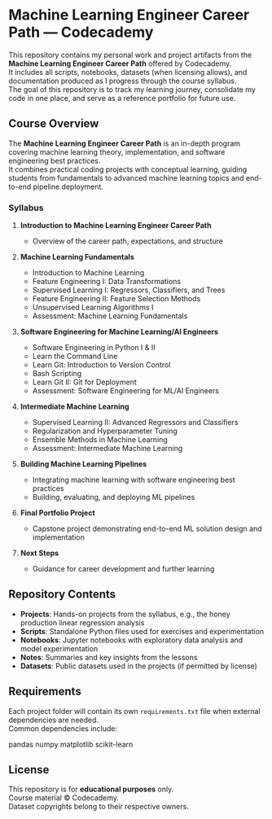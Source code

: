 # Machine Learning Engineer Career Path — Codecademy

This repository contains my personal work and project artifacts from the **Machine Learning Engineer Career Path** offered by Codecademy.  
It includes all scripts, notebooks, datasets (when licensing allows), and documentation produced as I progress through the course syllabus.  
The goal of this repository is to track my learning journey, consolidate my code in one place, and serve as a reference portfolio for future use.

## Course Overview
The **Machine Learning Engineer Career Path** is an in-depth program covering machine learning theory, implementation, and software engineering best practices.  
It combines practical coding projects with conceptual learning, guiding students from fundamentals to advanced machine learning topics and end-to-end pipeline deployment.

### Syllabus
1. **Introduction to Machine Learning Engineer Career Path**
   - Overview of the career path, expectations, and structure

2. **Machine Learning Fundamentals**
   - Introduction to Machine Learning
   - Feature Engineering I: Data Transformations
   - Supervised Learning I: Regressors, Classifiers, and Trees
   - Feature Engineering II: Feature Selection Methods
   - Unsupervised Learning Algorithms I
   - Assessment: Machine Learning Fundamentals

3. **Software Engineering for Machine Learning/AI Engineers**
   - Software Engineering in Python I & II
   - Learn the Command Line
   - Learn Git: Introduction to Version Control
   - Bash Scripting
   - Learn Git II: Git for Deployment
   - Assessment: Software Engineering for ML/AI Engineers

4. **Intermediate Machine Learning**
   - Supervised Learning II: Advanced Regressors and Classifiers
   - Regularization and Hyperparameter Tuning
   - Ensemble Methods in Machine Learning
   - Assessment: Intermediate Machine Learning

5. **Building Machine Learning Pipelines**
   - Integrating machine learning with software engineering best practices
   - Building, evaluating, and deploying ML pipelines

6. **Final Portfolio Project**
   - Capstone project demonstrating end-to-end ML solution design and implementation

7. **Next Steps**
   - Guidance for career development and further learning

## Repository Contents
- **Projects**: Hands-on projects from the syllabus, e.g., the honey production linear regression analysis
- **Scripts**: Standalone Python files used for exercises and experimentation
- **Notebooks**: Jupyter notebooks with exploratory data analysis and model experimentation
- **Notes**: Summaries and key insights from the lessons
- **Datasets**: Public datasets used in the projects (if permitted by license)

## Requirements
Each project folder will contain its own `requirements.txt` file when external dependencies are needed.  
Common dependencies include:

pandas
numpy
matplotlib
scikit-learn

## License
This repository is for **educational purposes** only.  
Course material © Codecademy.  
Dataset copyrights belong to their respective owners.